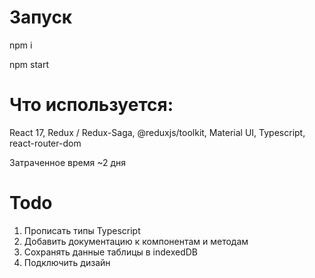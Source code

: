 # Запуск

npm i

npm start

# Что используется:

React 17, Redux / Redux-Saga, @reduxjs/toolkit, Material UI, Typescript, react-router-dom

Затраченное время ~2 дня

# Todo

1. Прописать типы Typescript
2. Добавить документацию к компонентам и методам
3. Сохранять данные таблицы в indexedDB
4. Подключить дизайн